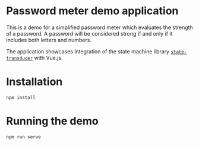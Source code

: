 # Password meter demo application
This is a demo for a simplified password meter which evaluates the strength of a password. A 
password will be considered strong if and only if it includes both letters and numbers.

The application showcases integration of the state machine library [`state-transducer`](https://github.com/brucou/state-transducer) with Vue.js.

# Installation
`npm install`

# Running the demo
`npm run serve`
